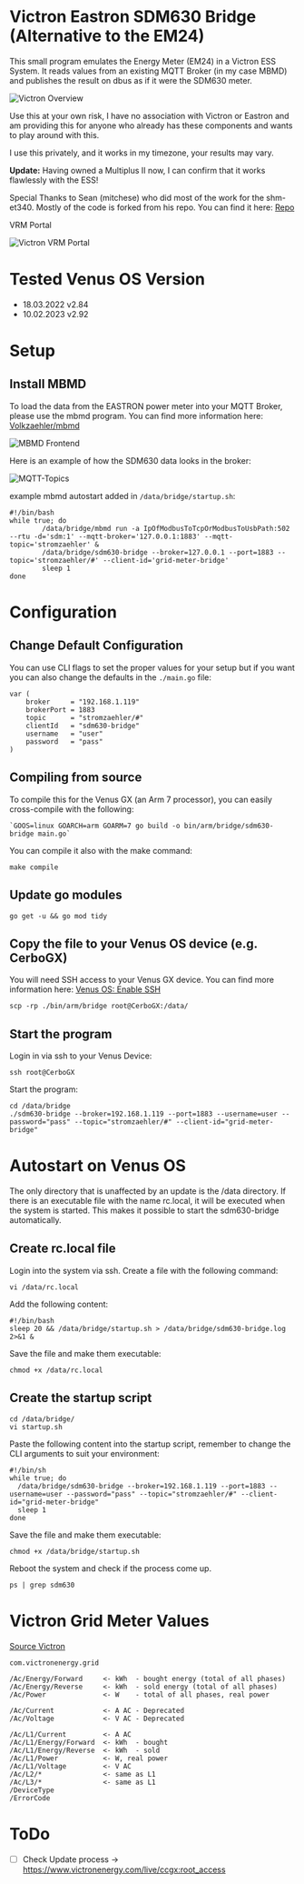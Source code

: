 # Victron Eastron SDM630 Bridge (Alternative to the EM24)

This small program emulates the Energy Meter (EM24) in a Victron ESS System. It reads values from an existing MQTT Broker (in my case MBMD) and publishes the result on dbus as if it were the SDM630 meter.

![Victron Overview](./.media/victron_meter.png)


Use this at your own risk, I have no association with Victron or Eastron and am providing this for anyone who already has these components and wants to play around with this.

I use this privately, and it works in my timezone, your results may vary.

__Update:__ Having owned a Multiplus II now, I can confirm that it works flawlessly with the ESS!

Special Thanks to Sean (mitchese) who did most of the work for the shm-et340.
Mostly of the code is forked from his repo. You can find it here:
[Repo](https://github.com/mitchese/shm-et340)

VRM Portal

![Victron VRM Portal](./.media/vrm_portal.png)

# Tested Venus OS Version

* 18.03.2022 v2.84
* 10.02.2023 v2.92

# Setup

## Install MBMD

To load the data from the EASTRON power meter into your MQTT Broker, please use the mbmd program. You can find more information here: [Volkzaehler/mbmd](https://github.com/volkszaehler/mbmd)

![MBMD Frontend](./.media/mbmd.png)

Here is an example of how the SDM630 data looks in the broker:

![MQTT-Topics](./.media/mqtt-topics.png)

example mbmd autostart added in `/data/bridge/startup.sh`:
```
#!/bin/bash
while true; do
        /data/bridge/mbmd run -a IpOfModbusToTcpOrModbusToUsbPath:502 --rtu -d='sdm:1' --mqtt-broker='127.0.0.1:1883' --mqtt-topic='stromzaehler' &
        /data/bridge/sdm630-bridge --broker=127.0.0.1 --port=1883 --topic='stromzaehler/#' --client-id='grid-meter-bridge'
        sleep 1
done
```

# Configuration

## Change Default Configuration

You can use CLI flags to set the proper values for your setup but if you want you can also change the defaults in  the `./main.go` file:
```
var (
    broker     = "192.168.1.119"
    brokerPort = 1883
    topic      = "stromzaehler/#"
    clientId   = "sdm630-bridge"
    username   = "user"
    password   = "pass"
)
```

## Compiling from source

To compile this for the Venus GX (an Arm 7 processor), you can easily cross-compile with the following:

```
`GOOS=linux GOARCH=arm GOARM=7 go build -o bin/arm/bridge/sdm630-bridge main.go`
```

You can compile it also with the make command:
```
make compile
```

## Update go modules

```
go get -u && go mod tidy
```

## Copy the file to your Venus OS device (e.g. CerboGX)

You will need SSH access to your Venus GX device. You can find more information here: [Venus OS: Enable SSH](https://www.victronenergy.com/live/ccgx:root_access#set_access_level_to_superuser)
```
scp -rp ./bin/arm/bridge root@CerboGX:/data/
```

## Start the program

Login in via ssh to your Venus Device:
```
ssh root@CerboGX
```

Start the program:
```
cd /data/bridge
./sdm630-bridge --broker=192.168.1.119 --port=1883 --username=user --password="pass" --topic="stromzaehler/#" --client-id="grid-meter-bridge"
```

# Autostart on Venus OS

The only directory that is unaffected by an update is the /data directory.
If there is an executable file with the name rc.local, it will be executed
when the system is started. This makes it possible to start the
sdm630-bridge automatically.

## Create rc.local file

Login into the system via ssh. Create a file with the following command:
```
vi /data/rc.local
```

Add the following content:
```
#!/bin/bash
sleep 20 && /data/bridge/startup.sh > /data/bridge/sdm630-bridge.log 2>&1 &
```

Save the file and make them executable:
```
chmod +x /data/rc.local
```

## Create the startup script
```
cd /data/bridge/
vi startup.sh
```

Paste the following content into the startup script, remember to change the CLI arguments to suit your environment:
```
#!/bin/sh
while true; do
  /data/bridge/sdm630-bridge --broker=192.168.1.119 --port=1883 --username=user --password="pass" --topic="stromzaehler/#" --client-id="grid-meter-bridge"
  sleep 1
done
```

Save the file and make them executable:
```
chmod +x /data/bridge/startup.sh
```

Reboot the system and check if the process come up.
```
ps | grep sdm630
```
# Victron Grid Meter Values

[Source Victron](https://github.com/victronenergy/venus/wiki/dbus#grid-meter)

```
com.victronenergy.grid

/Ac/Energy/Forward     <- kWh  - bought energy (total of all phases)
/Ac/Energy/Reverse     <- kWh  - sold energy (total of all phases)
/Ac/Power              <- W    - total of all phases, real power

/Ac/Current            <- A AC - Deprecated
/Ac/Voltage            <- V AC - Deprecated

/Ac/L1/Current         <- A AC
/Ac/L1/Energy/Forward  <- kWh  - bought
/Ac/L1/Energy/Reverse  <- kWh  - sold
/Ac/L1/Power           <- W, real power
/Ac/L1/Voltage         <- V AC
/Ac/L2/*               <- same as L1
/Ac/L3/*               <- same as L1
/DeviceType
/ErrorCode
```

# ToDo

- [ ] Check Update process -> https://www.victronenergy.com/live/ccgx:root_access


